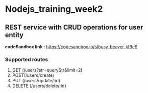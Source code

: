 # Nodejs_training_week2
## REST service with CRUD operations for user entity

**codeSandbox link** : https://codesandbox.io/s/busy-beaver-kf9e9

### Supported routes

1. GET (/users?str=queryStr&limit=2)
2. POST(/users/create)
3. PUT (/users/update/:id)
4. DELETE (/users/delete/:id)
